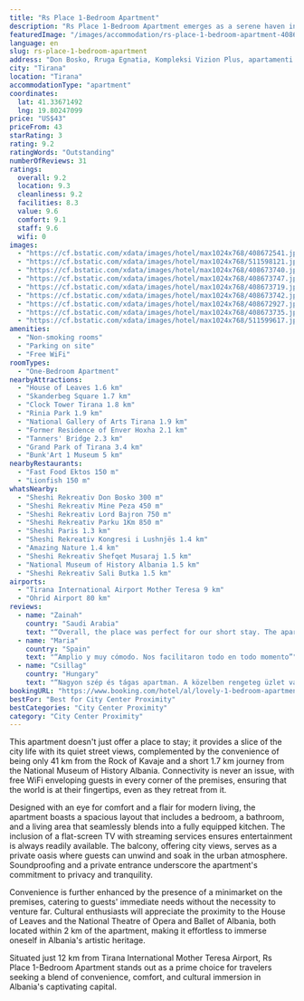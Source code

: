 ```yaml
---
title: "Rs Place 1-Bedroom Apartment"
description: "Rs Place 1-Bedroom Apartment emerges as a serene haven in the vibrant heart of Tirana, strategically positioned to offer both tranquility and easy access to the city's most sought-after attractions."
featuredImage: "/images/accommodation/rs-place-1-bedroom-apartment-408672541.jpg"
language: en
slug: rs-place-1-bedroom-apartment
address: "Don Bosko, Rruga Egnatia, Kompleksi Vizion Plus, apartamenti 9, kulla 6, 1001 Tirana, Albania"
city: "Tirana"
location: "Tirana"
accommodationType: "apartment"
coordinates:
  lat: 41.33671492
  lng: 19.80247099
price: "US$43"
priceFrom: 43
starRating: 3
rating: 9.2
ratingWords: "Outstanding"
numberOfReviews: 31
ratings:
  overall: 9.2
  location: 9.3
  cleanliness: 9.2
  facilities: 8.3
  value: 9.6
  comfort: 9.1
  staff: 9.6
  wifi: 0
images:
  - "https://cf.bstatic.com/xdata/images/hotel/max1024x768/408672541.jpg?k=e1d3134e3ae82168fd13722f293cfd2cc4735bab87f324d51cb2ac7ce5ed445a&o=&hp=1"
  - "https://cf.bstatic.com/xdata/images/hotel/max1024x768/511598121.jpg?k=29abc08929888c4b58d0f1e676df02ac9ef5c72c7f9866260c9b540da566b9ff&o=&hp=1"
  - "https://cf.bstatic.com/xdata/images/hotel/max1024x768/408673740.jpg?k=5593f488d09c25366c0d11649efb3c11f85490ebbf4bf940b32c1c8e6614c226&o=&hp=1"
  - "https://cf.bstatic.com/xdata/images/hotel/max1024x768/408673747.jpg?k=a52c8c06d58ba24a3aba4c06a79e7f1ff3c1497bee8c226506e361f333c66ae8&o=&hp=1"
  - "https://cf.bstatic.com/xdata/images/hotel/max1024x768/408673719.jpg?k=e3ad2ddad2364018b5562d56a35a3700cb9e8392a9fd3ab482c8dcbbacc835d6&o=&hp=1"
  - "https://cf.bstatic.com/xdata/images/hotel/max1024x768/408673742.jpg?k=2999c62cc98c5896965df4e6d79916e46263a70f8632178cff54c41444c65fd6&o=&hp=1"
  - "https://cf.bstatic.com/xdata/images/hotel/max1024x768/408672927.jpg?k=e251059e5cd7a4eb826fe6fbc1e41981695d6340b8cbf8fb139af83ce19d5195&o=&hp=1"
  - "https://cf.bstatic.com/xdata/images/hotel/max1024x768/408673735.jpg?k=fc56020fc56e6fb034ba4c82b3b74f877aba199a64a00ca11a46b5da1937acca&o=&hp=1"
  - "https://cf.bstatic.com/xdata/images/hotel/max1024x768/511599617.jpg?k=a62099fec6de68f3dcb02271c82d2739dc538b6f64d7456f5289c89080854a20&o=&hp=1"
amenities:
  - "Non-smoking rooms"
  - "Parking on site"
  - "Free WiFi"
roomTypes:
  - "One-Bedroom Apartment"
nearbyAttractions:
  - "House of Leaves 1.6 km"
  - "Skanderbeg Square 1.7 km"
  - "Clock Tower Tirana 1.8 km"
  - "Rinia Park 1.9 km"
  - "National Gallery of Arts Tirana 1.9 km"
  - "Former Residence of Enver Hoxha 2.1 km"
  - "Tanners' Bridge 2.3 km"
  - "Grand Park of Tirana 3.4 km"
  - "Bunk'Art 1 Museum 5 km"
nearbyRestaurants:
  - "Fast Food Ektos 150 m"
  - "Lionfish 150 m"
whatsNearby:
  - "Sheshi Rekreativ Don Bosko 300 m"
  - "Sheshi Rekreativ Mine Peza 450 m"
  - "Sheshi Rekreativ Lord Bajron 750 m"
  - "Sheshi Rekreativ Parku 1Km 850 m"
  - "Sheshi Paris 1.3 km"
  - "Sheshi Rekreativ Kongresi i Lushnjës 1.4 km"
  - "Amazing Nature 1.4 km"
  - "Sheshi Rekreativ Shefqet Musaraj 1.5 km"
  - "National Museum of History Albania 1.5 km"
  - "Sheshi Rekreativ Sali Butka 1.5 km"
airports:
  - "Tirana International Airport Mother Teresa 9 km"
  - "Ohrid Airport 80 km"
reviews:
  - name: "Zainah"
    country: "Saudi Arabia"
    text: "“Overall, the place was perfect for our short stay. The apartment is spacious and suitable for a group of 4 or more. The contents of the apartment are exactly as described in the description of the apartment. The neighborhood, many various...”"
  - name: "Maria"
    country: "Spain"
    text: "“Amplio y muy cómodo. Nos facilitaron todo en todo momento”"
  - name: "Csillag"
    country: "Hungary"
    text: "“Nagyon szép és tágas apartman. A közelben rengeteg üzlet van. A mélygarázs nagyon hasznos volt.”"
bookingURL: "https://www.booking.com/hotel/al/lovely-1-bedroom-apartment-with-free-parking-tirana.en-gb.html?aid=8035640"
bestFor: "Best for City Center Proximity"
bestCategories: "City Center Proximity"
category: "City Center Proximity"
---
```


This apartment doesn't just offer a place to stay; it provides a slice of the city life with its quiet street views, complemented by the convenience of being only 41 km from the Rock of Kavaje and a short 1.7 km journey from the National Museum of History Albania. Connectivity is never an issue, with free WiFi enveloping guests in every corner of the premises, ensuring that the world is at their fingertips, even as they retreat from it.

Designed with an eye for comfort and a flair for modern living, the apartment boasts a spacious layout that includes a bedroom, a bathroom, and a living area that seamlessly blends into a fully equipped kitchen. The inclusion of a flat-screen TV with streaming services ensures entertainment is always readily available. The balcony, offering city views, serves as a private oasis where guests can unwind and soak in the urban atmosphere. Soundproofing and a private entrance underscore the apartment's commitment to privacy and tranquility.

Convenience is further enhanced by the presence of a minimarket on the premises, catering to guests' immediate needs without the necessity to venture far. Cultural enthusiasts will appreciate the proximity to the House of Leaves and the National Theatre of Opera and Ballet of Albania, both located within 2 km of the apartment, making it effortless to immerse oneself in Albania's artistic heritage.

Situated just 12 km from Tirana International Mother Teresa Airport, Rs Place 1-Bedroom Apartment stands out as a prime choice for travelers seeking a blend of convenience, comfort, and cultural immersion in Albania's captivating capital.